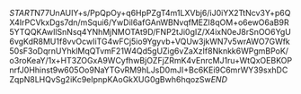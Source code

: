 $START$N77UnAUIY+s/PpQpOy+q6HpPZgT4m1LXVbj6/iJ0iYX2TtNcv3Y+p6QX4IrPCVkxDgs7dn/mSqui6/YwDil6afGAnWBNvqfMEZI8qOM+o6ewO6aB9R5YTQQKAwIlSnNsq4YNhMjNMOTAt9D/FNP2tJi0gIZ/X4ixN0eJ8rSnOO6YgU6vgKdR8MU1f8vvOcwIiTG4wFCj5io9Ygyvb+VQUw3jkWN7v5wrAWO7GWfk50sF3oDqrnUYhklMqQTvmF21W4Qd5gUZig6vZaXzIf8Nknkk6WPgmBPoK/o3roKeaY/1x+HT3ZOGxA9WCyfhwBjOZFjZRmK4vEnrcMJ1ru+WtQxOEBKOPnrfJ0Hhinst9w605Oo9NaYTGvRM9hLJsD0mJI+Bc6KEi9C6mrWY39sxhDCZqpN8LHQvSg2iKc9eIpnpKAoGkXUG0gBwh6hqozSw$END$